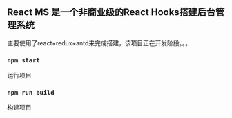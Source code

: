 ## React MS 是一个非商业级的React Hooks搭建后台管理系统

主要使用了react+redux+antd来完成搭建，该项目正在开发阶段。。。

### `npm start`

运行项目

### `npm run build`

构建项目

